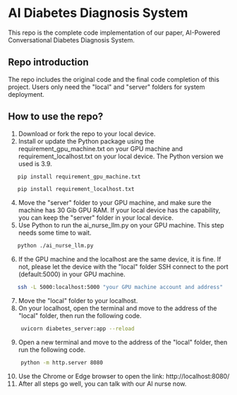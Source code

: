 # AI Diabetes Diagnosis System
This repo is the complete code implementation of our paper, AI-Powered Conversational Diabetes Diagnosis System.

## Repo introduction
The repo includes the original code and the final code completion of this project. Users only need the "local" and "server" folders for system deployment.

## How to use the repo?
1. Download or fork the repo to your local device.
2. Install or update the Python package using the requirement_gpu_machine.txt on your GPU machine and requirement_localhost.txt on your local device. The Python version we used is 3.9.
```bash
   pip install requirement_gpu_machine.txt
```
```bash
   pip install requirement_localhost.txt
```
4. Move the "server" folder to your GPU machine, and make sure the machine has 30 Gib GPU RAM. If your local device has the capability, you can keep the "server" folder in your local device.
5. Use Python to run the ai_nurse_llm.py on your GPU machine. This step needs some time to wait.
```bash  
   python ./ai_nurse_llm.py
```
6. If the GPU machine and the localhost are the same device, it is fine. If not, please let the device with the "local" folder SSH connect to the port (default:5000) in your GPU machine.
```bash
   ssh -L 5000:localhost:5000 "your GPU machine account and address"
```
7. Move the "local" folder to your localhost.
8. On your localhost, open the terminal and move to the address of the "local" folder, then run the following code.

```bash
    uvicorn diabetes_server:app --reload
```
9. Open a new terminal and move to the address of the "local" folder, then run the following code.
```bash
    python -m http.server 8080
```
10. Use the Chrome or Edge browser to open the link: http://localhost:8080/
11. After all steps go well, you can talk with our AI nurse now.
